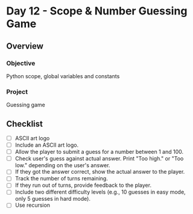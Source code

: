 # Day 12 - Scope & Number Guessing Game

## Overview

### Objective

Python scope, global variables and constants

### Project

Guessing game

## Checklist

- [ ]  ASCII art logo
- [ ]  Include an ASCII art logo.
- [ ]  Allow the player to submit a guess for a number between 1 and 100.
- [ ]  Check user's guess against actual answer. Print "Too high." or "Too low." depending on the user's answer.
- [ ]  If they got the answer correct, show the actual answer to the player.
- [ ]  Track the number of turns remaining.
- [ ]  If they run out of turns, provide feedback to the player.
- [ ]  Include two different difficulty levels (e.g., 10 guesses in easy mode, only 5 guesses in hard mode).
- [ ]  Use recursion